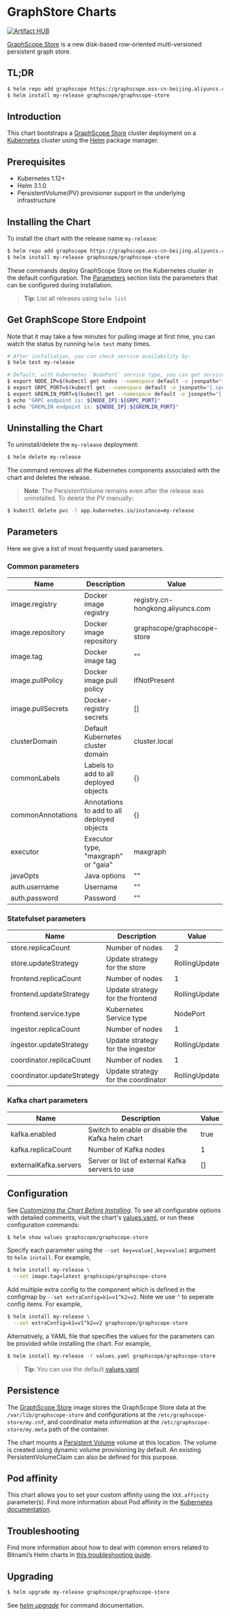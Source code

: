GraphStore Charts
=================

[![Artifact HUB](https://img.shields.io/endpoint?url=https://artifacthub.io/badge/repository/graphscope)](https://artifacthub.io/packages/helm/graphscope/graphscope-store)

[GraphScope Store](https://github.com/alibaba/GraphScope/tree/main/interactive_engine/groot/src/main) is a new disk-based row-oriented multi-versioned persistent graph store.


## TL;DR

```bash
$ helm repo add graphscope https://graphscope.oss-cn-beijing.aliyuncs.com/charts/
$ helm install my-release graphscope/graphscope-store
```

## Introduction

This chart bootstraps a [GraphScope Store](https://github.com/alibaba/GraphScope/tree/main/interactive_engine/groot/src/main) cluster deployment on a [Kubernetes](http://kubernetes.io) cluster using the [Helm](https://helm.sh) package manager.

## Prerequisites

- Kubernetes 1.12+
- Helm 3.1.0
- PersistentVolume(PV) provisioner support in the underlying infrastructure

## Installing the Chart

To install the chart with the release name `my-release`:

```bash
$ helm repo add graphscope https://graphscope.oss-cn-beijing.aliyuncs.com/charts/
$ helm install my-release graphscope/graphscope-store
```

These commands deploy GraphScope Store on the Kubernetes cluster in the default configuration. The [Parameters](#parameters) section lists the parameters that can be configured during installation.

> **Tip**: List all releases using `helm list`

## Get GraphScope Store Endpoint

Note that it may take a few minutes for pulling image at first time, you can watch the status by running `helm test` many times.

```bash
# After installation, you can check service availability by:
$ helm test my-release

# Default, with kubernetes `NodePort` service type, you can get service endpoint by:
$ export NODE_IP=$(kubectl get nodes --namespace default -o jsonpath="{.items[0].status.addresses[0].address}")
$ export GRPC_PORT=$(kubectl get --namespace default -o jsonpath="{.spec.ports[0].nodePort}" services my-release-graphscope-store-frontend)
$ export GREMLIN_PORT=$(kubectl get --namespace default -o jsonpath="{.spec.ports[1].nodePort}" services my-release-graphscope-store-frontend)
$ echo "GRPC endpoint is: ${NODE_IP}:${GRPC_PORT}"
$ echo "GREMLIN endpoint is: ${NODE_IP}:${GREMLIN_PORT}"
```

## Uninstalling the Chart

To uninstall/delete the `my-release` deployment:

```bash
$ helm delete my-release
```

The command removes all the Kubernetes components associated with the chart and deletes the release.

> **Note**: The PersistentVolume remains even after the release was uninstalled. To delete the PV manually:

```bash
$ kubectl delete pvc -l app.kubernetes.io/instance=my-release
```


## Parameters

Here we give a list of most frequently used parameters.

### Common parameters

| Name | Description | Value |
|---|---|---|
| image.registry | Docker image registry | registry.cn-hongkong.aliyuncs.com |
| image.repository | Docker image repository | graphscope/graphscope-store |
| image.tag | Docker image tag | "" |
| image.pullPolicy | Docker image pull policy | IfNotPresent |
| image.pullSecrets | Docker-registry secrets | [] |
| clusterDomain | Default Kubernetes cluster domain | cluster.local |
| commonLabels | Labels to add to all deployed objects | {} |
| commonAnnotations | Annotations to add to all deployed objects | {} |
| executor | Executor type, "maxgraph" or "gaia" | maxgraph |
| javaOpts | Java options | "" |
| auth.username | Username | "" |
| auth.password | Password | "" |


### Statefulset parameters

| Name | Description | Value |
|---|---|---|
| store.replicaCount | Number of nodes | 2 |
| store.updateStrategy | Update strategy for the store | RollingUpdate |
| frontend.replicaCount | Number of nodes | 1 |
| frontend.updateStrategy | Update strategy for the frontend | RollingUpdate |
| frontend.service.type| Kubernetes Service type| NodePort |
| ingestor.replicaCount | Number of nodes | 1 |
| ingestor.updateStrategy | Update strategy for the ingestor | RollingUpdate |
| coordinator.replicaCount | Number of nodes | 1 |
| coordinator.updateStrategy | Update strategy for the coordinator | RollingUpdate |

### Kafka chart parameters

| Name | Description | Value |
|---|---|---|
| kafka.enabled | Switch to enable or disable the Kafka helm chart | true |
| kafka.replicaCount | Number of Kafka nodes | 1 |
| externalKafka.servers | Server or list of external Kafka servers to use | [] |

## Configuration

See [*Customizing the Chart Before Installing*](https://helm.sh/docs/intro/using_helm/#customizing-the-chart-before-installing). To see all configurable options with detailed comments, visit the chart's [values.yaml](https://github.com/alibaba/GraphScope/blob/main/charts/graphscope-store/values.yaml), or run these configuration commands:

```bash
$ helm show values graphscope/graphscope-store
```

Specify each parameter using the `--set key=value[,key=value]` argument to `helm install`. For example,

```bash
$ helm install my-release \
  --set image.tag=latest graphscope/graphscope-store
```

Add multiple extra config to the component which is defined in the configmap by
`--set extraConfig=k1=v1^k2=v2`. Note we use `^` to seperate config items. For example,

```bash
$ helm install my-release \
  --set extraConfig=k1=v1^k2=v2 graphscope/graphscope-store
```


Alternatively, a YAML file that specifies the values for the parameters can be provided while installing the chart. For example,

```bash
$ helm install my-release -f values.yaml graphscope/graphscope-store
```

> **Tip**: You can use the default [values.yaml](values.yaml)


## Persistence

The [GraphScope Store](https://github.com/alibaba/GraphScope/tree/main/interactive_engine/src/v2/src/main) image stores the GraphScope Store data at the `/var/lib/graphscope-store` and configurations at the `/etc/graphscope-store/my.cnf`, and coordinator meta information at the `/etc/graphscope-store/my.meta` path of the container.

The chart mounts a [Persistent Volume](https://kubernetes.io/docs/user-guide/persistent-volumes/) volume at this location. The volume is created using dynamic volume provisioning by default. An existing PersistentVolumeClaim can also be defined for this purpose.


## Pod affinity

This chart allows you to set your custom affinity using the `XXX.affinity` parameter(s). Find more information about Pod affinity in the [Kubernetes documentation](https://kubernetes.io/docs/concepts/configuration/assign-pod-node/#affinity-and-anti-affinity).


## Troubleshooting

Find more information about how to deal with common errors related to Bitnami’s Helm charts in [this troubleshooting guide](https://docs.bitnami.com/general/how-to/troubleshoot-helm-chart-issues).


## Upgrading

```bash
$ helm upgrade my-release graphscope/graphscope-store
```
See [*helm upgrade*](https://helm.sh/docs/helm/helm_upgrade/) for command documentation.
